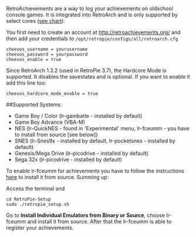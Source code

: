 RetroAchievements are a way to log your achievements on oldschool console games. It is integrated into RetroArch and is only supported by select cores ([see chart](https://github.com/RetroPie/RetroPie-Setup/wiki/RetroAchievements/_edit#supported-systems)).

You first need to create an account at http://retroachievements.org/ and then add your credentials to `/opt/retropie/configs/all/retroarch.cfg`

```
cheevos_username = yourusername
cheevos_password = yourpassword
cheevos_enable = true
```

Since RetroArch 1.3.2 (used in RetroPie 3.7), the Hardcore Mode is supported. It disables the savestates and is optional. If you want to enable it add this line too:

```
cheevos_hardcore_mode_enable = true
```

##Supported Systems:

* Game Boy / Color (lr-gambatte - installed by default)  
* Game Boy Advance (VBA-M)  
* NES (lr-QuickNES - found in 'Experimental' menu, lr-fceumm - you have to install from source [see below])
* SNES (lr-Snes9x - installed by default, lr-pocketsnes - installed by default)  
* Genesis/Mega Drive (lr-picodrive - installed by default)  
* Sega 32x (lr-picodrive - installed by default)

To enable lr-fceumm for achievements you have to follow the instructions [here](https://github.com/retropie/RetroPie-Setup/wiki/Updating-RetroPie) to install it from source. Summing up:

Access the terminal and
```
cd RetroPie-Setup
sudo ./retropie_setup.sh
```
Go to **Install Individual Emulators from Binary or Source**, choose lr-fceumm and install it from source. After that the lr-fceumm is able to register your achievements.